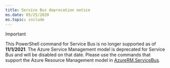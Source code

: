 ```yaml
---
title: Service Bus deprecation notice
ms.date: 05/25/2020
ms.topic: include
---
```

> [!IMPORTANT]
> This PowerShell command for Service Bus is no longer supported as of **11/1/2021**. The Azure
> Service Management model is deprecated for Service Bus and will be disabled on that date. Please
> use the commands that support the Azure Resource Management model in
> [AzureRM.ServiceBus](/powershell/module/azurerm.servicebus).
